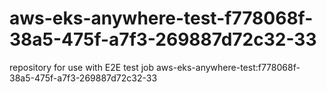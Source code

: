# aws-eks-anywhere-test-f778068f-38a5-475f-a7f3-269887d72c32-33
repository for use with E2E test job aws-eks-anywhere-test:f778068f-38a5-475f-a7f3-269887d72c32-33

